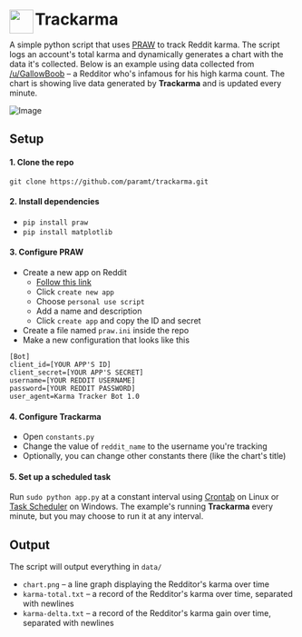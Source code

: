 # Trackarma <img align="left" width=42 src="https://trackarma.tk/favicon.png">

A simple python script that uses [PRAW](https://praw.readthedocs.io/en/latest/) 
to track Reddit karma. The script logs an account's total karma and dynamically 
generates a chart with the data it's collected. Below is an example using data 
collected from [/u/GallowBoob](https://www.reddit.com/user/GallowBoob) &ndash;
a Redditor who's infamous for his high karma count. The chart is showing 
live data generated by **Trackarma** and is updated every minute.

![Image](http://api.param.me/trackarma/gallowboob.png)

## Setup

#### 1. Clone the repo
`git clone https://github.com/paramt/trackarma.git`

#### 2. Install dependencies
- `pip install praw`
- `pip install matplotlib`

#### 3. Configure PRAW
- Create a new app on Reddit
    * [Follow this link](https://www.reddit.com/prefs/apps/)
    * Click `create new app`
    * Choose `personal use script`
    * Add a name and description
    * Click `create app` and copy the ID and secret
- Create a file named `praw.ini` inside the repo
- Make a new configuration that looks like this
```
[Bot]
client_id=[YOUR APP'S ID]
client_secret=[YOUR APP'S SECRET]
username=[YOUR REDDIT USERNAME]
password=[YOUR REDDIT PASSWORD]
user_agent=Karma Tracker Bot 1.0
```

#### 4. Configure Trackarma
- Open `constants.py`
- Change the value of `reddit_name` to the username you're tracking
- Optionally, you can change other constants there (like the chart's title)

#### 5. Set up a scheduled task
Run `sudo python app.py` at a constant interval using [Crontab](https://www.howtogeek.com/101288/how-to-schedule-tasks-on-linux-an-introduction-to-crontab-files/) on Linux or  [Task Scheduler](http://theautomatic.net/2017/10/03/running-python-task-scheduler/) on Windows.
The example's running **Trackarma** every minute, but you may choose to run it at any interval.

## Output
The script will output everything in `data/`

- `chart.png` &ndash; a line graph displaying the Redditor's karma over time
- `karma-total.txt` &ndash; a record of the Redditor's karma over time, separated with newlines
- `karma-delta.txt` &ndash; a record of the Redditor's karma gain over time, separated with newlines
